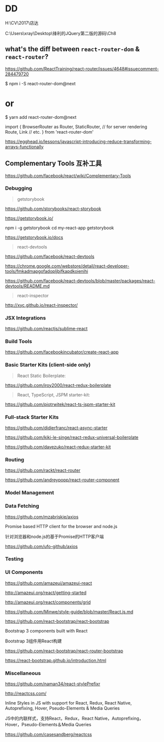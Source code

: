 # DD



H:\CV\2017\店达



C:\Users\xray\Desktop\锋利的JQuery第二版的源码\Ch8



## what's the diff between `react-router-dom` & `react-router`?



https://github.com/ReactTraining/react-router/issues/4648#issuecomment-284479720



$ npm i -S react-router-dom@next
# or
$ yarn add react-router-dom@next

import {
    BrowserRouter as Router,
    StaticRouter, // for server rendering
    Route,
    Link
    // etc.
} from 'react-router-dom'













https://egghead.io/lessons/javascript-introducing-reduce-transforming-arrays-functionally




















## Complementary Tools 互补工具

https://github.com/facebook/react/wiki/Complementary-Tools


### Debugging


> getstorybook

https://github.com/storybooks/react-storybook

https://getstorybook.io/


npm i -g getstorybook
cd my-react-app
getstorybook

https://getstorybook.io/docs


> react-devtools

https://github.com/facebook/react-devtools

https://chrome.google.com/webstore/detail/react-developer-tools/fmkadmapgofadopljbjfkapdkoienihi

https://github.com/facebook/react-devtools/blob/master/packages/react-devtools/README.md



> react-inspector

http://xyc.github.io/react-inspector/





### JSX Integrations

https://github.com/reactjs/sublime-react





### Build Tools

https://github.com/facebookincubator/create-react-app




### Basic Starter Kits (client-side only)

> React Static Boilerplate:

https://github.com/iroy2000/react-redux-boilerplate



> React, TypeScript, JSPM starter-kit:

https://github.com/piotrwitek/react-ts-jspm-starter-kit






### Full-stack Starter Kits


https://github.com/didierfranc/react-async-starter


https://github.com/kiki-le-singe/react-redux-universal-boilerplate


https://github.com/davezuko/react-redux-starter-kit




### Routing



https://github.com/rackt/react-router

https://github.com/andreypopp/react-router-component





### Model Management




### Data Fetching

https://github.com/mzabriskie/axios

Promise based HTTP client for the browser and node.js

针对浏览器和node.js的基于Promise的HTTP客户端


https://github.com/ufo-github/axios













### Testing









### UI Components


https://github.com/amazeui/amazeui-react


http://amazeui.org/react/getting-started

http://amazeui.org/react/components/grid

https://github.com/Minwe/style-guide/blob/master/React.js.md








https://github.com/react-bootstrap/react-bootstrap

Bootstrap 3 components built with React

Bootstrap 3组件用React构建


https://github.com/react-bootstrap/react-router-bootstrap

https://react-bootstrap.github.io/introduction.html










### Miscellaneous

https://github.com/naman34/react-stylePrefixr


http://reactcss.com/

Inline Styles in JS with support for React, Redux, React Native, Autoprefixing, Hover, Pseudo-Elements & Media Queries


JS中的内联样式，支持React，Redux，React Native，Autoprefixing，Hover，Pseudo-Elements＆Media Queries


https://github.com/casesandberg/reactcss







